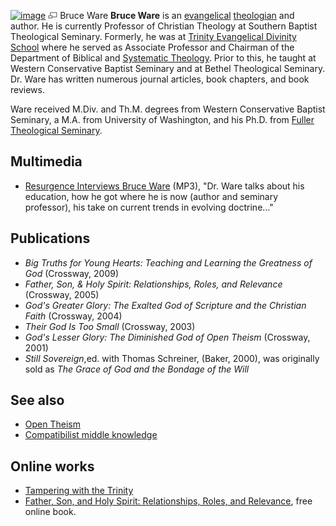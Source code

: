 [![image](images/thumb/d/d0/WareBruce.jpeg/120px-WareBruce.jpeg)](http://www.theopedia.com/File:WareBruce.jpeg)
[![image](data:image/png;base64,iVBORw0KGgoAAAANSUhEUgAAAA8AAAALCAAAAACFLIiAAAAAAnRSTlMA/1uRIrUAAABPSURBVAjXY/j///+5vXDwjAHIr26ZAgXZe8H8a/+hoIcw/9nevdVL9+79DuPvzQYZFPUezu8BMZLXgkExnD8HAu6hqv//n+HZVjD4DuUDAKlChD3fj6aPAAAAAElFTkSuQmCC)](http://www.theopedia.com/File:WareBruce.jpeg "Enlarge")
Bruce Ware
**Bruce Ware** is an [evangelical](Evangelicalism "Evangelicalism")
[theologian](Theologian "Theologian") and author. He is currently
Professor of Christian Theology at Southern Baptist Theological
Seminary. Formerly, he was at
[Trinity Evangelical Divinity School](Trinity_Evangelical_Divinity_School "Trinity Evangelical Divinity School")
where he served as Associate Professor and Chairman of the
Department of Biblical and
[Systematic Theology](Systematic_Theology "Systematic Theology").
Prior to this, he taught at Western Conservative Baptist Seminary
and at Bethel Theological Seminary. Dr. Ware has written numerous
journal articles, book chapters, and book reviews.

Ware received M.Div. and Th.M. degrees from Western Conservative
Baptist Seminary, a M.A. from University of Washington, and his
Ph.D. from
[Fuller Theological Seminary](Fuller_Theological_Seminary "Fuller Theological Seminary").

## Multimedia

-   [Resurgence Interviews Bruce Ware](http://theresurgence.com/files/audio/bruce_ware_2007-01-12_interview.mp3)
    (MP3), "Dr. Ware talks about his education, how he got where he is
    now (author and seminary professor), his take on current trends in
    evolving doctrine..."

## Publications

-   *Big Truths for Young Hearts: Teaching and Learning the Greatness of God*
    (Crossway, 2009)
-   *Father, Son, & Holy Spirit: Relationships, Roles, and Relevance*
    (Crossway, 2005)
-   *God's Greater Glory: The Exalted God of Scripture and the Christian Faith*
    (Crossway, 2004)
-   *Their God Is Too Small* (Crossway, 2003)
-   *God's Lesser Glory: The Diminished God of Open Theism*
    (Crossway, 2001)
-   *Still Sovereign*,ed. with Thomas Schreiner, (Baker, 2000), was
    originally sold as *The Grace of God and the Bondage of the Will*

## See also

-   [Open Theism](Open_Theism "Open Theism")
-   [Compatibilist middle knowledge](Compatibilist_middle_knowledge "Compatibilist middle knowledge")

## Online works

-   [Tampering with the Trinity](http://www.e-n.org.uk/2002-04/1789-Tampering-with-the-Trinity.htm)
-   [Father, Son, and Holy Spirit: Relationships, Roles, and Relevance](http://www.gnpcb.org/product/1581346689/browse),
    free online book.



